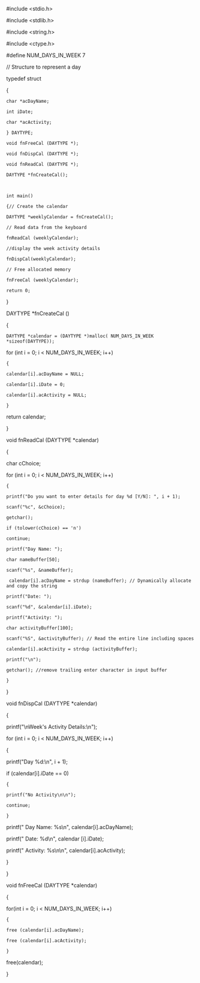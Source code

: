 

#include <stdio.h>

#include <stdlib.h>

#include <string.h>

#include <ctype.h>



#define NUM_DAYS_IN_WEEK 7

// Structure to represent a day

typedef struct

{

	char *acDayName;

	int iDate;

	char *acActivity;

	} DAYTYPE;

	void fnFreeCal (DAYTYPE *);

	void fnDispCal (DAYTYPE *);

	void fnReadCal (DAYTYPE *);

	DAYTYPE *fnCreateCal();

	

	int main()

	{// Create the calendar

	DAYTYPE *weeklyCalendar = fnCreateCal();

	// Read data from the keyboard

	fnReadCal (weeklyCalendar);

	//display the week activity details 

	fnDispCal(weeklyCalendar);

	// Free allocated memory 

	fnFreeCal (weeklyCalendar);

	return 0;

}

DAYTYPE *fnCreateCal ()

{

    DAYTYPE *calendar = (DAYTYPE *)malloc( NUM_DAYS_IN_WEEK *sizeof(DAYTYPE));

   for (int i = 0; i < NUM_DAYS_IN_WEEK; i++)

    {

    calendar[i].acDayName = NULL; 

    calendar[i].iDate = 0;

    calendar[i].acActivity = NULL;

    }

return calendar;

}

void fnReadCal (DAYTYPE *calendar)

{

char cChoice;

for (int i = 0; i < NUM_DAYS_IN_WEEK; i++)

    {

    printf("Do you want to enter details for day %d [Y/N]: ", i + 1);

    scanf("%c", &cChoice);

    getchar();

    if (tolower(cChoice) == 'n')

    continue;

    printf("Day Name: ");

    char nameBuffer[50];

    scanf("%s", &nameBuffer);

     calendar[i].acDayName = strdup (nameBuffer); // Dynamically allocate and copy the string

    printf("Date: ");

    scanf("%d", &calendar[i].iDate);

    printf("Activity: ");

    char activityBuffer[100];

    scanf("%S", &activityBuffer); // Read the entire line including spaces

    calendar[i].acActivity = strdup (activityBuffer);

    printf("\n");

    getchar(); //remove trailing enter character in input buffer

    }

}

void fnDispCal (DAYTYPE *calendar)

{

printf("\nWeek's Activity Details:\n");

for (int i = 0; i < NUM_DAYS_IN_WEEK; i++)

{

printf("Day %d:\n", i + 1);

if (calendar[i].iDate == 0)

    {

    printf("No Activity\n\n");

    continue;

    }

printf(" Day Name: %s\n", calendar[i].acDayName);

printf(" Date: %d\n", calendar [i].iDate);

printf(" Activity: %s\n\n", calendar[i].acActivity);

}

}

void fnFreeCal (DAYTYPE *calendar)

{

for(int i = 0; i < NUM_DAYS_IN_WEEK; i++)

    {

    free (calendar[i].acDayName);

    free (calendar[i].acActivity);

    }

free(calendar);

}

